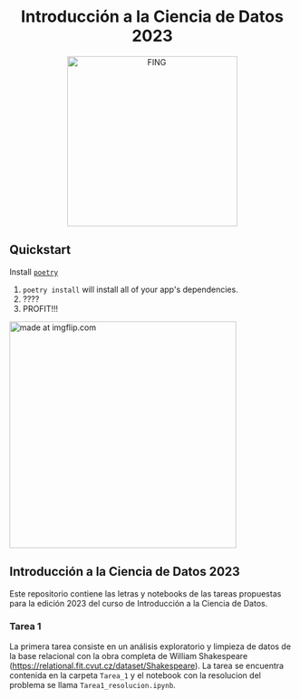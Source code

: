 <p align="center">
<h1 align="center"> Introducción a la Ciencia de Datos 2023 </h1>
</p>
<p align="center">
   <img src="https://www.fing.edu.uy/sites/default/files/inline-images/Logo_Fing%2BUdelar_horizontal_RGB.png" width="300" alt="FING">
</p>

## Quickstart

Install [`poetry`](https://python-poetry.org/docs/#osx--linux--bashonwindows-install-instructions)

1. `poetry install` will install all of your app's dependencies.
2. ????
3. PROFIT!!!

<img src="https://i.imgflip.com/5myrdu.jpg" width="400" title="made at imgflip.com"/>

## Introducción a la Ciencia de Datos 2023

Este repositorio contiene las letras y notebooks de las tareas propuestas para la edición 2023 del curso de Introducción a la Ciencia de Datos.

### Tarea 1

La primera tarea consiste en un análisis exploratorio y limpieza de datos de la base relacional con la obra completa de William Shakespeare (https://relational.fit.cvut.cz/dataset/Shakespeare). La tarea se encuentra contenida en la carpeta `Tarea_1` y el notebook con la resolucion del problema se llama `Tarea1_resolucion.ipynb`.
